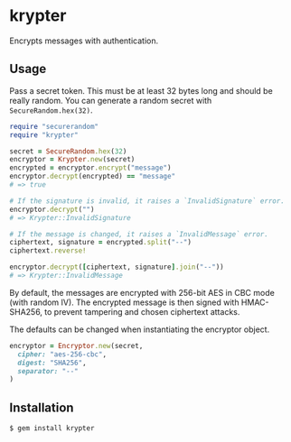 krypter
=======

Encrypts messages with authentication.

Usage
-----

Pass a secret token. This must be at least 32 bytes
long and should be really random. You can generate
a random secret with `SecureRandom.hex(32)`.

```ruby
require "securerandom"
require "krypter"

secret = SecureRandom.hex(32)
encryptor = Krypter.new(secret)
encrypted = encryptor.encrypt("message")
encryptor.decrypt(encrypted) == "message"
# => true

# If the signature is invalid, it raises a `InvalidSignature` error.
encryptor.decrypt("")
# => Krypter::InvalidSignature

# If the message is changed, it raises a `InvalidMessage` error.
ciphertext, signature = encrypted.split("--")
ciphertext.reverse!

encryptor.decrypt([ciphertext, signature].join("--"))
# => Krypter::InvalidMessage
```

By default, the messages are encrypted with 256-bit AES in CBC mode
(with random IV). The encrypted message is then signed with HMAC-SHA256,
to prevent tampering and chosen ciphertext attacks.

The defaults can be changed when instantiating the encryptor object.

```ruby
encryptor = Encryptor.new(secret,
  cipher: "aes-256-cbc",
  digest: "SHA256",
  separator: "--"
)
```

Installation
------------

```
$ gem install krypter
```
